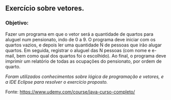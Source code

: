 ## Exercício sobre vetores.

### Objetivo:

Fazer um programa em que o vetor será a quantidade de quartos para aluguel num pensionato, indo de 0 a 9. O programa deve iniciar com os quartos vazios, e depois ler uma quantidade N de pessoas que irão alugar quartos. Em seguida, registrar o aluguel das N pessoas (com nome e e-mail, bem como qual dos quartos foi o escolhido).
Ao final, o programa deve imprimir um relatório de todas as ocupações do pensionato, por ordem de quarto.

*Foram utilizados conhecimentos sobre lógica de programação e vetores, e a IDE Eclipse para resolver o exercício proposto.*

Fonte: https://www.udemy.com/course/java-curso-completo/
